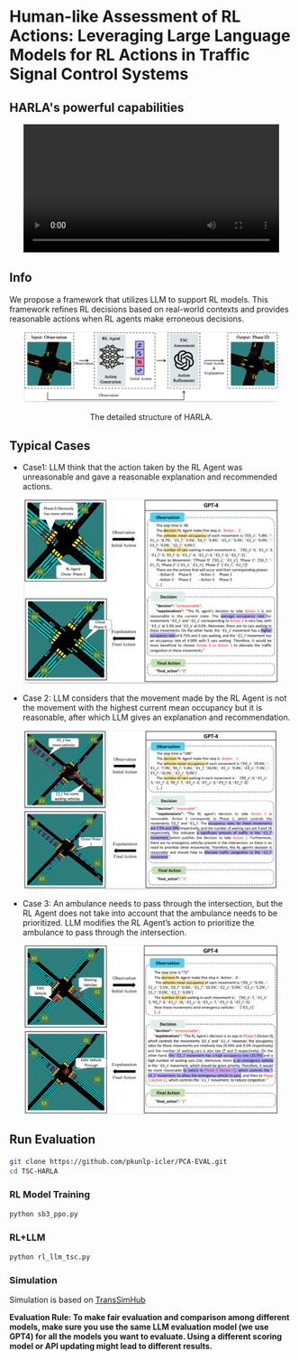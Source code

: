 # Human-like Assessment of RL Actions: Leveraging Large Language Models for RL Actions in Traffic Signal Control Systems

## HARLA's powerful capabilities


<div align=center>
<video width="90%" controls>
    <source src="./assets/Case3.mp4" type="video/mp4">
</video>
</div>

## Info
We propose a framework that utilizes LLM to support RL models. This framework refines RL decisions based on real-world contexts and provides reasonable actions when RL agents make erroneous decisions. 

<div align=center>
<img width="90%" src="./images/RL_LLM_Framework.png" />

The detailed structure of HARLA.
</div>


## Typical Cases

- Case1: LLM think that the action taken by the RL Agent was unreasonable and gave a reasonable explanation and recommended actions.
<div align=center>
<img width="90%" src="./images/Case1.png" />


</div>

- Case 2: LLM considers that the movement made by the RL Agent is not the movement with the highest current mean occupancy but it is reasonable, after which LLM gives an explanation and recommendation.
<div align=center>
<img width="90%" src="./images/Case2.png" />
</div>

- Case 3: An ambulance needs to pass through the intersection, but the RL Agent does not take into account that the ambulance needs to be prioritized. LLM modifies the RL Agent’s action to prioritize the ambulance to pass through the intersection.
<div align=center>
<img width="90%" src="./images/Case3.png" />
</div>

## Run Evaluation


```bash
git clone https://github.com/pkunlp-icler/PCA-EVAL.git
cd TSC-HARLA
```

### RL Model Training

```bash
python sb3_ppo.py
```
### RL+LLM

```bash
python rl_llm_tsc.py

```
### Simulation 

Simulation is based on [TransSimHub](https://github.com/Traffic-Alpha/TransSimHub)

**Evaluation Rule: To make fair evaluation and comparison among different models, make sure you use the same LLM evaluation model (we use GPT4) for all the models you want to evaluate. Using a different scoring model or API updating might lead to different results.**